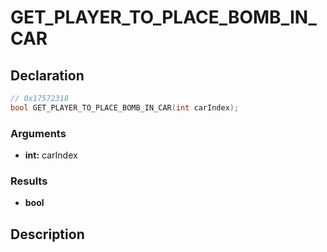 # GET_PLAYER_TO_PLACE_BOMB_IN_CAR

## Declaration
```cpp
// 0x17572318
bool GET_PLAYER_TO_PLACE_BOMB_IN_CAR(int carIndex);
```

### Arguments
- **int:** carIndex

### Results
- **bool**

## Description
